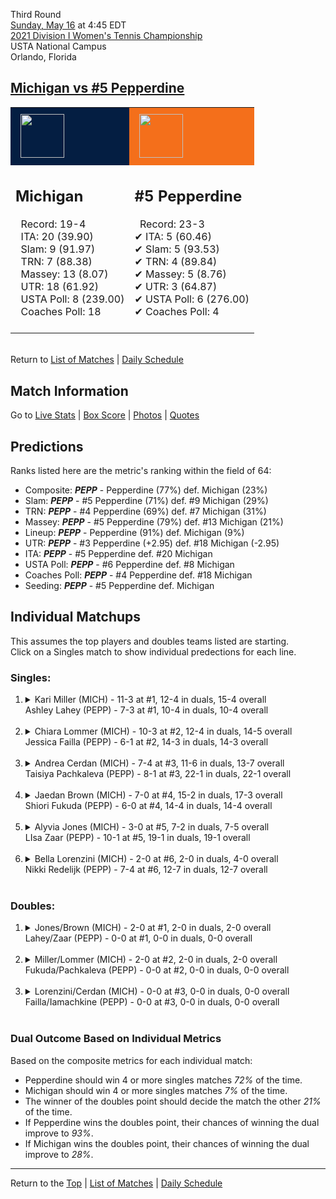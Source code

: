 Third Round[](#top)<a name="top"></a>  
[Sunday, May 16](../../schedule/05-16.md) at 4:45 EDT  
[2021 Division I Women's Tennis Championship](../index.md)  
USTA National Campus  
Orlando, Florida  
## [Michigan vs #5 Pepperdine](https://www.ncaa.com/game/5833697)  

<table><tr style="background-color: #d9d9d9 !important"><td style="background-color: #041E42 !important"><img src="https://www.ncaa.com/sites/default/files/images/logos/schools/m/michigan.70.png" width="70" height="70" style="padding: 8px;" /></td><td style="background-color: #F46F1B !important"><img src="https://www.ncaa.com/sites/default/files/images/logos/schools/p/pepperdine.70.png" width="70" height="70" style="padding: 8px;" /></td></tr><tr>
<td>  

<h2>Michigan</h2>  
&nbsp; Record: 19-4<br>  
&nbsp; ITA: 20 (39.90)<br>  
&nbsp; Slam: 9 (91.97)<br>  
&nbsp; TRN: 7 (88.38)<br>  
&nbsp; Massey: 13 (8.07)<br>  
&nbsp; UTR: 18 (61.92)<br>  
&nbsp; USTA Poll: 8 (239.00)<br>  
&nbsp; Coaches Poll: 18<br>  
<br>  

</td>
<td>  

<h2>#5 Pepperdine</h2>  
&nbsp; Record: 23-3<br>  
&#10004; ITA: 5 (60.46)<br>  
&#10004; Slam: 5 (93.53)<br>  
&#10004; TRN: 4 (89.84)<br>  
&#10004; Massey: 5 (8.76)<br>  
&#10004; UTR: 3 (64.87)<br>  
&#10004; USTA Poll: 6 (276.00)<br>  
&#10004; Coaches Poll: 4<br>  
<br>  

</td>
</tr></table>  


<br>Return to [List of Matches](../index.md) &#124; [Daily Schedule](../../schedule/05-16.md)

## Match Information  
Go to [Live Stats](http://scores.tennisticker.de/usa/ustanc/conf/league/sb.html?tournid=771&clubid=733-216&cn1=Pepperdine&cn2=Michigan&ci1=733&ci2=216&lid=83) | [Box Score](https://www.ustanationalcampus.com/content/dam/nationalcampus/collegiate/ncaa2021/pdf/W16PEPPMICH.pdf) | [Photos](https://www.ustanationalcampus.com/en/home/news/2021-womens-round-of-16-10-am-photos/2021-womens-round-of-16-4-pm-photos.html) | [Quotes](https://www.ustanationalcampus.com/content/dam/nationalcampus/collegiate/ncaa2021/pdf/W16PEPPMICHQuotes.pdf)  

## Predictions  

Ranks listed here are the metric's ranking within the field of 64:  
- Composite: ***PEPP*** - Pepperdine (77%) def. Michigan (23%)  
- Slam: ***PEPP*** - #5 Pepperdine (71%) def. #9 Michigan (29%)  
- TRN: ***PEPP*** - #4 Pepperdine (69%) def. #7 Michigan (31%)  
- Massey: ***PEPP*** - #5 Pepperdine (79%) def. #13 Michigan (21%)  
- Lineup: ***PEPP*** - Pepperdine (91%) def. Michigan (9%)  
- UTR: ***PEPP*** - #3 Pepperdine (+2.95) def. #18 Michigan (-2.95)  
- ITA: ***PEPP*** - #5 Pepperdine def. #20 Michigan  
- USTA Poll: ***PEPP*** - #6 Pepperdine def. #8 Michigan  
- Coaches Poll: ***PEPP*** - #4 Pepperdine def. #18 Michigan  
- Seeding: ***PEPP*** - #5 Pepperdine def. Michigan  

## Individual Matchups  
This assumes the top players and doubles teams listed are starting.  
Click on a Singles match to show individual predections for each line.  

### Singles:  

<ol>
<li><details>
<summary markdown="span">Kari Miller (MICH) - 11-3 at #1, 12-4 in duals, 15-4 overall<br>Ashley Lahey (PEPP) - 7-3 at #1, 10-4 in duals, 10-4 overall</summary>
<h4>Predictions</h4><ul>
<li>Composite: <b><i>PEPP</i></b> - Lahey (58%) def. Miller (42%)</li>  
<li>Slam: <b><i>PEPP</i></b> - Lahey (57%) def. Miller (43%)</li>  
<li>TRN: <b><i>PEPP</i></b> - Lahey (69%) def. Miller (31%)</li>  
<li>Massey: <b><i>MICH</i></b> - Miller (56%) def. Lahey (44%)</li>  
<li>UTR: <b><i>PEPP</i></b> - Lahey (64%) def. Miller (36%)</li>  
<li>ITA: <b><i>MICH</i></b> - Miller (10.66) def. Lahey (7.80)</li>  
</ul>
</details>&nbsp;</li>
<li><details>
<summary markdown="span">Chiara Lommer (MICH) - 10-3 at #2, 12-4 in duals, 14-5 overall<br>Jessica Failla (PEPP) - 6-1 at #2, 14-3 in duals, 14-3 overall</summary>
<h4>Predictions</h4><ul>
<li>Composite: <b><i>PEPP</i></b> - Failla (78%) def. Lommer (22%)</li>  
<li>Slam: <b><i>PEPP</i></b> - Failla (87%) def. Lommer (13%)</li>  
<li>TRN: <b><i>PEPP</i></b> - Failla (90%) def. Lommer (10%)</li>  
<li>Massey: <b><i>MICH</i></b> - Lommer (52%) def. Failla (48%)</li>  
<li>UTR: <b><i>PEPP</i></b> - Failla (88%) def. Lommer (12%)</li>  
<li>ITA: <b><i>PEPP</i></b> - Failla (23.38) def. Lommer (2.49)</li>  
</ul>
</details>&nbsp;</li>
<li><details>
<summary markdown="span">Andrea Cerdan (MICH) - 7-4 at #3, 11-6 in duals, 13-7 overall<br>Taisiya Pachkaleva (PEPP) - 8-1 at #3, 22-1 in duals, 22-1 overall</summary>
<h4>Predictions</h4><ul>
<li>Composite: <b><i>PEPP</i></b> - Pachkaleva (88%) def. Cerdan (12%)</li>  
<li>Slam: <b><i>PEPP</i></b> - Pachkaleva (89%) def. Cerdan (11%)</li>  
<li>TRN: <b><i>PEPP</i></b> - Pachkaleva (97%) def. Cerdan (3%)</li>  
<li>Massey: <b><i>PEPP</i></b> - Pachkaleva (75%) def. Cerdan (25%)</li>  
<li>UTR: <b><i>PEPP</i></b> - Pachkaleva (92%) def. Cerdan (8%)</li>  
<li>ITA: <b><i>PEPP</i></b> - Pachkaleva (6.37) def. Cerdan (1.79)</li>  
</ul>
</details>&nbsp;</li>
<li><details>
<summary markdown="span">Jaedan Brown (MICH) - 7-0 at #4, 15-2 in duals, 17-3 overall<br>Shiori Fukuda (PEPP) - 6-0 at #4, 14-4 in duals, 14-4 overall</summary>
<h4>Predictions</h4><ul>
<li>Composite: <b><i>PEPP</i></b> - Fukuda (76%) def. Brown (24%)</li>  
<li>Slam: <b><i>PEPP</i></b> - Fukuda (83%) def. Brown (17%)</li>  
<li>TRN: <b><i>PEPP</i></b> - Fukuda (87%) def. Brown (13%)</li>  
<li>Massey: <b><i>PEPP</i></b> - Fukuda (60%) def. Brown (40%)</li>  
<li>UTR: <b><i>PEPP</i></b> - Fukuda (77%) def. Brown (23%)</li>  
<li>ITA: <b><i>PEPP</i></b> - Fukuda (4.88) def. Brown (2.65)</li>  
</ul>
</details>&nbsp;</li>
<li><details>
<summary markdown="span">Alyvia Jones (MICH) - 3-0 at #5, 7-2 in duals, 7-5 overall<br>LIsa Zaar (PEPP) - 10-1 at #5, 19-1 in duals, 19-1 overall</summary>
<h4>Predictions</h4><ul>
<li>Composite: <b><i>PEPP</i></b> - Zaar (74%) def. Jones (26%)</li>  
<li>Slam: <b><i>PEPP</i></b> - Zaar (62%) def. Jones (38%)</li>  
<li>TRN: <b><i>PEPP</i></b> - Zaar (87%) def. Jones (13%)</li>  
<li>Massey: <b><i>PEPP</i></b> - Zaar (64%) def. Jones (36%)</li>  
<li>UTR: <b><i>PEPP</i></b> - Zaar (84%) def. Jones (16%)</li>  
<li>ITA: <b><i>PEPP</i></b> - Zaar (4.47) def. Jones (2.08)</li>  
</ul>
</details>&nbsp;</li>
<li><details>
<summary markdown="span">Bella Lorenzini (MICH) - 2-0 at #6, 2-0 in duals, 4-0 overall<br>Nikki Redelijk (PEPP) - 7-4 at #6, 12-7 in duals, 12-7 overall</summary>
<h4>Predictions</h4><ul>
<li>Composite: <b><i>MICH</i></b> - Lorenzini (68%) def. Redelijk (32%)</li>  
<li>Slam: <b><i>MICH</i></b> - Lorenzini (61%) def. Redelijk (39%)</li>  
<li>TRN: <b><i>MICH</i></b> - Lorenzini (61%) def. Redelijk (39%)</li>  
<li>Massey: <b><i>MICH</i></b> - Lorenzini (87%) def. Redelijk (13%)</li>  
<li>UTR: <b><i>MICH</i></b> - Lorenzini (62%) def. Redelijk (38%)</li>  
<li>ITA: <b><i>MICH</i></b> - Lorenzini (2.86) def. Redelijk (1.87)</li>  
</ul>
</details>&nbsp;</li>
</ol>

### Doubles:  

<ol>
<li><details>
<summary markdown="span">Jones/Brown (MICH) - 2-0 at #1, 2-0 in duals, 2-0 overall<br>Lahey/Zaar (PEPP) - 0-0 at #1, 0-0 in duals, 0-0 overall</summary>
<br>Sorry, we don't have any metrics for this match
</details>&nbsp;</li>
<li><details>
<summary markdown="span">Miller/Lommer (MICH) - 2-0 at #2, 2-0 in duals, 2-0 overall<br>Fukuda/Pachkaleva (PEPP) - 0-0 at #2, 0-0 in duals, 0-0 overall</summary>
<br>Sorry, we don't have any metrics for this match
</details>&nbsp;</li>
<li><details>
<summary markdown="span">Lorenzini/Cerdan (MICH) - 0-0 at #3, 0-0 in duals, 0-0 overall<br>Failla/Iamachkine (PEPP) - 0-0 at #3, 0-0 in duals, 0-0 overall</summary>
<br>Sorry, we don't have any metrics for this match
</details>&nbsp;</li>
</ol>

### Dual Outcome Based on Individual Metrics  
  
Based on the composite metrics for each individual match:  
- Pepperdine should win 4 or more singles matches *72%* of the time.  
- Michigan should win 4 or more singles matches *7%* of the time.  
- The winner of the doubles point should decide the match the other *21%* of the time.  
- If Pepperdine wins the doubles point, their chances of winning the dual improve to *93%*.  
- If Michigan wins the doubles point, their chances of winning the dual improve to *28%*.  
  
------

Return to the [Top](#top) &#124; [List of Matches](../index.md) &#124; [Daily Schedule](../../schedule/05-16.md)  
